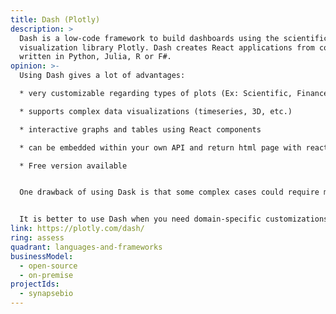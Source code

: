 ```yaml
---
title: Dash (Plotly)
description: >
  Dash is a low-code framework to build dashboards using the scientific
  visualization library Plotly. Dash creates React applications from code
  written in Python, Julia, R or F#.
opinion: >-
  Using Dash gives a lot of advantages:

  * very customizable regarding types of plots (Ex: Scientific, Finance, use-case specific)

  * supports complex data visualizations (timeseries, 3D, etc.)

  * interactive graphs and tables using React components

  * can be embedded within your own API and return html page with react components

  * Free version available


  One drawback of using Dask is that some complex cases could require more support that is not provided with the free version. The enterprise offering includes enterprise features (security, RBAC, visualization workload management, etc.) and support but the pricing is not published on the website.


  It is better to use Dash when you need domain-specific customizations (Machine Learning/Data Science for example). Indeed, for pure analytics reports and dashboards, it is better to go to most established tools like Looker, Tableau, Metabase, etc.
link: https://plotly.com/dash/
ring: assess
quadrant: languages-and-frameworks
businessModel:
  - open-source
  - on-premise
projectIds:
  - synapsebio
---
```

